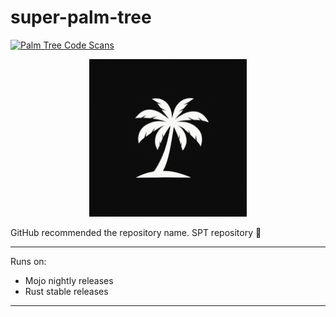 # super-palm-tree

[![Palm Tree Code Scans](https://github.com/rcghpge/super-palm-tree/actions/workflows/codeql-palm-tree.yml/badge.svg)](https://github.com/rcghpge/super-palm-tree/actions/workflows/codeql-palm-tree.yml)

<center><img src="https://github.com/rcghpge/super-palm-tree/blob/main/src/assets/spt-logo.png?raw=true" width=50% alt="peezy the palm tree"></center>

<!-- wip
<p align="center">
  <img src="https://github.com/rcghpge/super-palm-tree/blob/main/src/assets/spt-logo.png?raw=true" width="50%" alt="peezy the palm tree">
</p>
-->

GitHub recommended the repository name. SPT repository 🌴

---

Runs on:
- Mojo nightly releases
- Rust stable releases 

---
